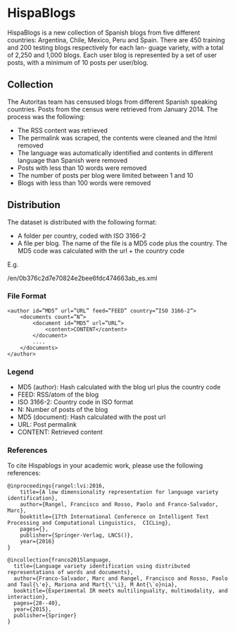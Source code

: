# HispaBlogs

HispaBlogs is a new collection of Spanish blogs from five different countries: Argentina, Chile, Mexico, Peru and Spain. There are 450 training and 200 testing blogs respectively for each lan- guage variety, with a total of 2,250 and 1,000 blogs. Each user blog is represented by a set of user posts, with a minimum of 10 posts per user/blog.

## Collection

The Autoritas team has censused blogs from different Spanish speaking countries. Posts from the census were retrieved from January 2014. The process was the following:

- The RSS content was retrieved
- The permalink was scraped, the contents were cleaned and the html removed
- The language was automatically identified and contents in different language than Spanish were removed
- Posts with less than 10 words were removed
- The number of posts per blog were limited between 1 and 10
- Blogs with less than 100 words were removed

## Distribution

The dataset is distributed with the following format:

- A folder per country, coded with ISO 3166-2
- A file per blog. The name of the file is a MD5 code plus the country. The MD5 code was calculated with the url + the country code 

E.g. 

/en/0b376c2d7e70824e2bee6fdc474663ab_es.xml


### File Format

```
<author id=”MD5” url=”URL” feed=”FEED” country=”ISO 3166-2”>
	<documents count=”N”> 
		<document id=”MD5” url=”URL”>
			<content>CONTENT</content> 
		</document>
		....
	</documents>
</author>
```

### Legend

- MD5 (author): Hash calculated with the blog url plus the country code
- FEED: RSS/atom of the blog
- ISO 3166-2: Country code in ISO format
- N: Number of posts of the blog
- MD5 (document): Hash calculated with the post url
- URL: Post permalink
- CONTENT: Retrieved content

### References

To cite Hispablogs in your academic work, please use the following references:

```
@inproceedings{rangel:lvi:2016,
	title={A low dimensionality representation for language variety identification},
	author={Rangel, Francisco and Rosso, Paolo and Franco-Salvador, Marc},
	booktitle={17th International Conference on Intelligent Text Processing and Computational Linguistics,  CICLing},
	pages={},
	publisher={Springer-Verlag, LNCS()},
	year={2016}
}
```

```
@incollection{franco2015language,
  title={Language variety identification using distributed representations of words and documents},
  author={Franco-Salvador, Marc and Rangel, Francisco and Rosso, Paolo and Taul{\'e}, Mariona and Mart{\'\i}, M Ant{\`o}nia},
  booktitle={Experimental IR meets multilinguality, multimodality, and interaction},
  pages={28--40},
  year={2015},
  publisher={Springer}
}
```
